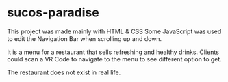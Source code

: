 # sucos-paradise
 
This project was made mainly with HTML & CSS
Some JavaScript was used to edit the Navigation Bar when scrolling up and down.

It is a menu for a restaurant that sells refreshing and healthy drinks. Clients could scan a VR Code to navigate to the menu to see different option to get. 

The restaurant does not exist in real life. 
